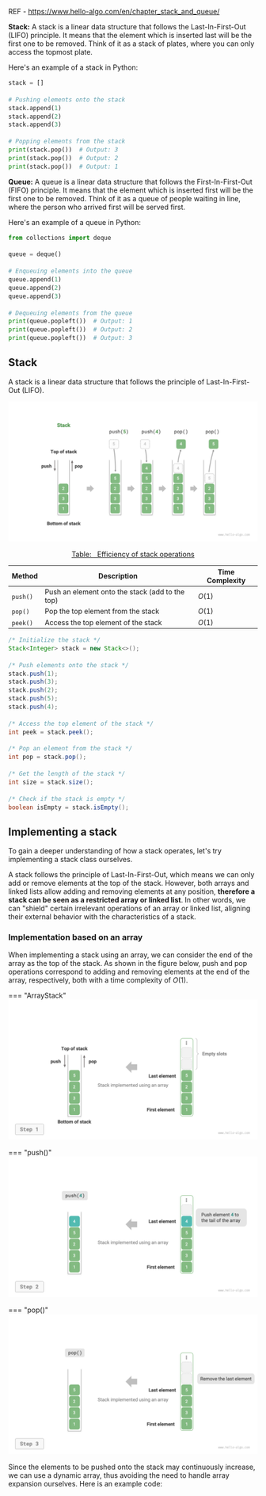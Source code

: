 REF - https://www.hello-algo.com/en/chapter_stack_and_queue/

**Stack:**
A stack is a linear data structure that follows the Last-In-First-Out (LIFO) principle. It means that the element which is inserted last will be the first one to be removed. Think of it as a stack of plates, where you can only access the topmost plate.

Here's an example of a stack in Python:

```python
stack = []

# Pushing elements onto the stack
stack.append(1)
stack.append(2)
stack.append(3)

# Popping elements from the stack
print(stack.pop())  # Output: 3
print(stack.pop())  # Output: 2
print(stack.pop())  # Output: 1
```

**Queue:**
A queue is a linear data structure that follows the First-In-First-Out (FIFO) principle. It means that the element which is inserted first will be the first one to be removed. Think of it as a queue of people waiting in line, where the person who arrived first will be served first.

Here's an example of a queue in Python:

```python
from collections import deque

queue = deque()

# Enqueuing elements into the queue
queue.append(1)
queue.append(2)
queue.append(3)

# Dequeuing elements from the queue
print(queue.popleft())  # Output: 1
print(queue.popleft())  # Output: 2
print(queue.popleft())  # Output: 3
```

## Stack
A stack is a linear data structure that follows the principle of Last-In-First-Out (LIFO).

![alt text](image.png)


<p align="center"> <u> Table: <id> &nbsp; Efficiency of stack operations </p></u>

| Method   | Description                                     | Time Complexity |
| -------- | ----------------------------------------------- | --------------- |
| `push()` | Push an element onto the stack (add to the top) | $O(1)$          |
| `pop()`  | Pop the top element from the stack              | $O(1)$          |
| `peek()` | Access the top element of the stack             | $O(1)$          |



```java title="stack.java"
/* Initialize the stack */
Stack<Integer> stack = new Stack<>();

/* Push elements onto the stack */
stack.push(1);
stack.push(3);
stack.push(2);
stack.push(5);
stack.push(4);

/* Access the top element of the stack */
int peek = stack.peek();

/* Pop an element from the stack */
int pop = stack.pop();

/* Get the length of the stack */
int size = stack.size();

/* Check if the stack is empty */
boolean isEmpty = stack.isEmpty();
```

## Implementing a stack

To gain a deeper understanding of how a stack operates, let's try implementing a stack class ourselves.

A stack follows the principle of Last-In-First-Out, which means we can only add or remove elements at the top of the stack. However, both arrays and linked lists allow adding and removing elements at any position, **therefore a stack can be seen as a restricted array or linked list**. In other words, we can "shield" certain irrelevant operations of an array or linked list, aligning their external behavior with the characteristics of a stack.

### Implementation based on an array

When implementing a stack using an array, we can consider the end of the array as the top of the stack. As shown in the figure below, push and pop operations correspond to adding and removing elements at the end of the array, respectively, both with a time complexity of $O(1)$.

=== "ArrayStack"
    ![Implementing Stack with Array for Push and Pop Operations](https://raw.githubusercontent.com/krahets/hello-algo/main/en/docs/chapter_stack_and_queue/stack.assets/array_stack_step1.png)

=== "push()"
    ![array_stack_push](https://raw.githubusercontent.com/krahets/hello-algo/main/en/docs/chapter_stack_and_queue/stack.assets/array_stack_step2_push.png)

=== "pop()"
    ![array_stack_pop](https://raw.githubusercontent.com/krahets/hello-algo/main/en/docs/chapter_stack_and_queue/stack.assets/array_stack_step3_pop.png)

Since the elements to be pushed onto the stack may continuously increase, we can use a dynamic array, thus avoiding the need to handle array expansion ourselves. Here is an example code:

